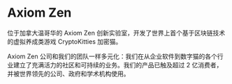 # Axiom Zen


位于加拿大温哥华的 Axiom Zen 创新实验室，开发了世界上首个基于区块链技术的虚拟养成类游戏 CryptoKitties 加密猫。

Axiom Zen 公司和我们的团队一样多元化：我们在从企业软件到数字猫的各个行业建立了充满活力的社区和可持续的业务。我们的产品已触及超过 2 亿消费者，并被世界领先的公司、政府和学术机构使用。

